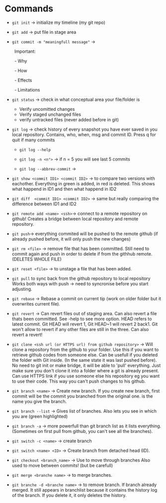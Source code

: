 # Commands

- `git init` -> initialize my timeline (my git repo)

- `git add` -> put file in stage area 

- `git commit -m "meaningfull message"` ->

        Important:

        - Why

        - How

        - Effects

        - Limitations

- `git status` -> check in what conceptual area your file/folder is
  
  - Verify uncomitted changes
  - Verify staged unchanged files
  - verify untracked files (never added before in git)

- `git log` -> check history of every snapshot you have ever saved in you local repository. Contains, who, when, msg and commit ID. Press q for quit if many commits
  
  - `git log --help` 
  
  - `git log -n <n°>` -> if n = 5 you will see last 5 commits
  
  - `git log --abbrev-commit` -> 

- `git show <commit ID1> <commit ID2>` -> to compare two versions with eachother. Everything in green is added, in red is deleted. This shows what happend in ID1 and then what happend in ID2

- `git diff  <commit ID1> <commit ID2>` -> same but really comparing the difference between ID1 and ID2

- `git remote add <name> <ssh>`-> connect to a remote repository on github! 
  Creates a bridge between local repository and remote repository. 

- `git push`-> everything commited will be pushed to the remote github (if already pushed before, it will only push the new changes)

- `git rm <file>` -> remove file that has been committed. Still need to commit again and push in order to delete if from the githhub remote. (DELETES WHOLE FILE)

- `git reset <file>` -> to unstage a file that has been added.

- `git pull` to sync back from the github repository to local repository 
  Works both ways with push -> need to syncronise before you start adjusting. 

- `git rebase` -> Rebase a commit on current tip (work on older folder but it overwrites current file).

- `git revert` -> Can revert files out of staging area. Can also revert a file thats been committed. See -help to see more option. HEAD refers to latest commit. Git HEAD will revert 1, Git HEAD~1 will revert 2 back1.
  Git won't allow to revert if any other files are still in the three. Can also revert a revert!

- `git clone <ssh url (or HTTPS url) from github repository>` -> Will clone a repository from the github to your folder. 
  Use this if you want to retrieve github codes from someone else. 
  Can be usefull if you deleted the folder with Git inside. (In the same state it was last pushed before). 
  No need to git init or make bridge, it will be able to 'pull' everything. Just make sure you don't clone it into a folder where a git is already present.
  Can use HTTPS link if you use someone else his repository eg you want to use their code. This way you can't push changes to his github. 

- `git branch <name>` -> Create new branch. If you create new branch, first commit will be the commit you branched from the original one. <name> is the name you give the branch. 

- `git branch --list` -> Gives list of branches. Also lets you see in which you are (green highlighted)

- `git branch -a` -> more powerfull than git branch list as it lists everything. (Sometimes on first pull from github, you can't see all the branches).

- `git switch -c <name>` -> create branch

- `git switch <name> <ID>` -> Create branch from detached head (ID).

- `git checkout <branch_name>` -> Use to move through branches
  Also used to move between commits! (but be carefull)

- `git merge <branche name>` -> to merge branches. 

- `git branche -d <branche name>` -> to remove branch. If branch already merged. It still appears in branchlist because it contains the history log of the branch. If you delete it, it only deletes the history. 
